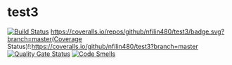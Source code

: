 # test3
[![Build Status](https://travis-ci.org/nfilin480/test3.svg?branch=master)](https://travis-ci.org/nfilin480/test3)
https://coveralls.io/repos/github/nfilin480/test3/badge.svg?branch=master(Coverage Status)!:https://coveralls.io/github/nfilin480/test3?branch=master
[![Quality Gate Status](https://sonarcloud.io/api/project_badges/measure?project=nfilin480_test3&metric=alert_status)](https://sonarcloud.io/dashboard?id=nfilin480_test3)
[![Code Smells](https://sonarcloud.io/api/project_badges/measure?project=nfilin480_test3&metric=code_smells)](https://sonarcloud.io/dashboard?id=nfilin480_test3)
